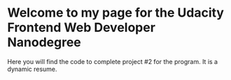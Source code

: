 # Welcome to my page for the Udacity Frontend Web Developer Nanodegree

Here you will find the code to complete project #2 for the program. It is a dynamic resume.
